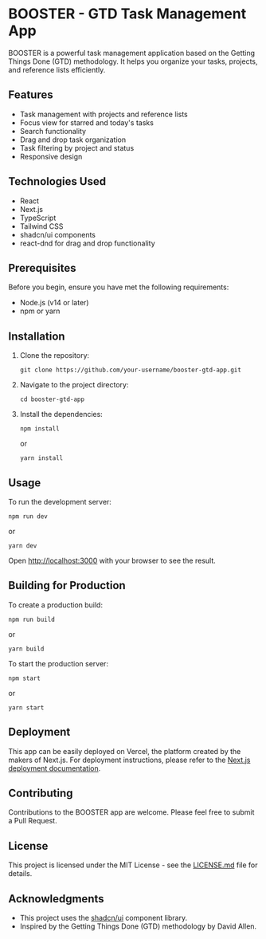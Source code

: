 # BOOSTER - GTD Task Management App

BOOSTER is a powerful task management application based on the Getting Things Done (GTD) methodology. It helps you organize your tasks, projects, and reference lists efficiently.

## Features

- Task management with projects and reference lists
- Focus view for starred and today's tasks
- Search functionality
- Drag and drop task organization
- Task filtering by project and status
- Responsive design

## Technologies Used

- React
- Next.js
- TypeScript
- Tailwind CSS
- shadcn/ui components
- react-dnd for drag and drop functionality

## Prerequisites

Before you begin, ensure you have met the following requirements:

- Node.js (v14 or later)
- npm or yarn

## Installation

1. Clone the repository:
   ```
   git clone https://github.com/your-username/booster-gtd-app.git
   ```

2. Navigate to the project directory:
   ```
   cd booster-gtd-app
   ```

3. Install the dependencies:
   ```
   npm install
   ```
   or
   ```
   yarn install
   ```

## Usage

To run the development server:

```
npm run dev
```
or
```
yarn dev
```

Open [http://localhost:3000](http://localhost:3000) with your browser to see the result.

## Building for Production

To create a production build:

```
npm run build
```
or
```
yarn build
```

To start the production server:

```
npm start
```
or
```
yarn start
```

## Deployment

This app can be easily deployed on Vercel, the platform created by the makers of Next.js. For deployment instructions, please refer to the [Next.js deployment documentation](https://nextjs.org/docs/deployment).

## Contributing

Contributions to the BOOSTER app are welcome. Please feel free to submit a Pull Request.

## License

This project is licensed under the MIT License - see the [LICENSE.md](LICENSE.md) file for details.

## Acknowledgments

- This project uses the [shadcn/ui](https://ui.shadcn.com/) component library.
- Inspired by the Getting Things Done (GTD) methodology by David Allen.
